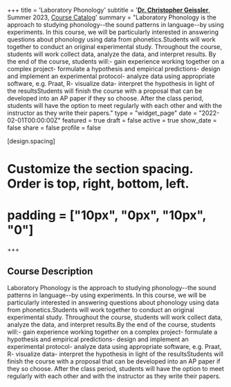 +++
title = 'Laboratory Phonology'
subtitle = '[**Dr. Christopher Geissler**](https://slam.phil.hhu.de/authors/chris/), Summer 2023, [Course Catalog](https://lsf.hhu.de/qisserver/rds?state=verpublish&status=init&vmfile=no&publishid=238958&moduleCall=webInfo&publishConfFile=webInfo&publishSubDir=veranstaltung)'
summary = "Laboratory Phonology is the approach to studying phonology--the sound patterns in language--by using experiments. In this course, we will be particularly interested in answering questions about phonology using data from phonetics.Students will work together to conduct an original experimental study. Throughout the course, students will work collect data, analyze the data, and interpret results. By the end of the course, students will:- gain experience working together on a complex project- formulate a hypothesis and empirical predictions- design and implement an experimental protocol- analyze data using appropriate software, e.g. Praat, R- visualize data- interpret the hypothesis in light of the resultsStudents will finish the course with a proposal that can be developed into an AP paper if they so choose. After the class period, students will have the option to meet regularly with each other and with the instructor as they write their papers."
type = "widget_page"
date = "2022-02-01T00:00:00Z"
featured = true
draft = false
active = true
show_date = false
share = false
profile = false

[design.spacing]
  # Customize the section spacing. Order is top, right, bottom, left.
  # padding = ["10px", "0px", "10px", "0"]

+++

## Course Description

Laboratory Phonology is the approach to studying phonology--the sound patterns in language--by using experiments. In this course, we will be particularly interested in answering questions about phonology using data from phonetics.Students will work together to conduct an original experimental study. Throughout the course, students will work collect data, analyze the data, and interpret results.By the end of the course, students will:- gain experience working together on a complex project- formulate a hypothesis and empirical predictions- design and implement an experimental protocol- analyze data using appropriate software, e.g. Praat, R- visualize data- interpret the hypothesis in light of the resultsStudents will finish the course with a proposal that can be developed into an AP paper if they so choose. After the class period, students will have the option to meet regularly with each other and with the instructor as they write their papers.
